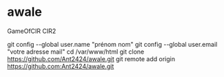 # awale
GameOfCIR CIR2

git config --global user.name "prénom nom"
git config --global user.email "votre adresse mail"
cd /var/www/html
git clone https://github.com/Ant2424/awale.git
git remote add origin https://github.com:Ant2424/awale.git
